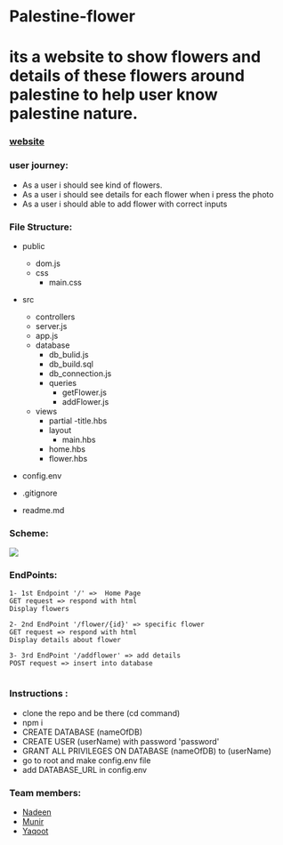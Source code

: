 # Palestine-flower

  # its a website to show flowers and details of these flowers around palestine to help user know palestine nature.


### [website](https://flowerinpalestine.herokuapp.com/) 


### user journey: 
  - As a user i should see kind of flowers.
  - As a user i should see details for each flower when i press the photo
  - As a user i should able to add flower with correct inputs
  
  
### File Structure: 
  - public 
    - dom.js
    - css
      - main.css
  - src
    - controllers
    - server.js
    - app.js
    - database
      - db_bulid.js
      - db_build.sql
      - db_connection.js
      - queries
        - getFlower.js
        - addFlower.js
    - views 
      - partial
        -title.hbs
      - layout
        - main.hbs
      - home.hbs
      - flower.hbs

  - config.env
  - .gitignore
  - readme.md
  
### Scheme:

![](https://files.gitter.im/Muniralsharif/VB0w/thumb/Hockey-ERD-_1_.png)
 
### EndPoints:
```
1- 1st Endpoint '/' =>  Home Page
GET request => respond with html 
Display flowers 

2- 2nd EndPoint '/flower/{id}' => specific flower
GET request => respond with html 
Display details about flower

3- 3rd EndPoint '/addflower' => add details
POST request => insert into database


```
### Instructions :
  - clone the repo and be there (cd command)
  - npm i 
  - CREATE DATABASE (nameOfDB) 
  - CREATE USER (userName) with password 'password' 
  - GRANT ALL PRIVILEGES ON DATABASE (nameOfDB) to (userName) 
  - go to root and make config.env file
  - add DATABASE_URL in config.env

### Team members:
- [Nadeen](https://github.com/Nadeen123)
- [Munir](https://github.com/Muniralsharif)
- [Yaqoot](https://github.com/yaqootturman)
